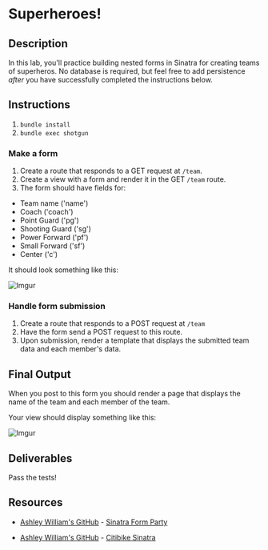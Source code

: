 # Superheroes!

## Description

In this lab, you'll practice building nested forms in Sinatra for creating teams of superheros. No database is required, but feel free to add persistence *after* you have successfully completed the instructions below.

## Instructions

1. `bundle install`
2. `bundle exec shotgun`

### Make a form

1. Create a route that responds to a GET request at `/team`.
2. Create a view with a form and render it in the GET `/team` route.
3. The form should have fields for:

+ Team name ('name')
+ Coach ('coach')
+ Point Guard ('pg')
+ Shooting Guard ('sg')
+ Power Forward ('pf')
+ Small Forward ('sf')
+ Center ('c')

It should look something like this:

![Imgur](http://i.imgur.com/zrbFWNE.png?1)

### Handle form submission

1. Create a route that responds to a POST request at `/team`
2. Have the form send a POST request to this route.
2. Upon submission, render a template that displays the submitted team data and each member's data.

## Final Output

When you post to this form you should render a page that displays the name of the team and each member of the team.

Your view should display something like this:

![Imgur](http://i.imgur.com/SzO0phP.png?1)

## Deliverables

Pass the tests!

## Resources
* [Ashley William's GitHub](https://github.com/ashleygwilliams/) - [Sinatra Form Party](https://github.com/ashleygwilliams/sinatra-form-party)

* [Ashley William's GitHub](https://github.com/ashleygwilliams/) - [Citibike Sinatra](https://github.com/ashleygwilliams/citibike-sinatra)
